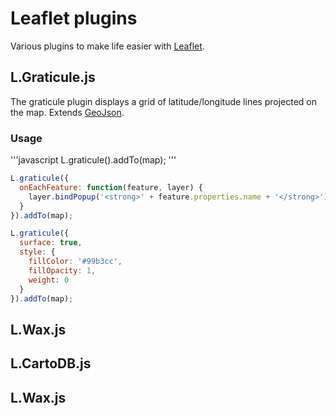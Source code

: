 Leaflet plugins
===============

Various plugins to make life easier with [Leaflet](http://leafletjs.com/). 

## L.Graticule.js

The graticule plugin displays a grid of latitude/longitude lines projected on the map. Extends [GeoJson](http://leafletjs.com/reference.html#geojson). 

### Usage

'''javascript
L.graticule().addTo(map);
'''

```javascript
L.graticule({
  onEachFeature: function(feature, layer) {
    layer.bindPopup('<strong>' + feature.properties.name + '</strong>');
  }
}).addTo(map);
```

```javascript
L.graticule({
  surface: true,
  style: {
    fillColor: '#99b3cc',
    fillOpacity: 1,
    weight: 0
  }      
}).addTo(map);
```

## L.Wax.js


## L.CartoDB.js


## L.Wax.js
